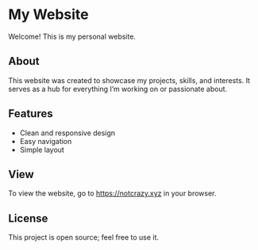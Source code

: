 # My Website

Welcome! This is my personal website.

## About

This website was created to showcase my projects, skills, and interests. It serves as a hub for everything I’m working on or passionate about.

## Features

- Clean and responsive design
- Easy navigation
- Simple layout

## View

To view the website, go to https://notcrazy.xyz in your browser.

## License

This project is open source; feel free to use it.
